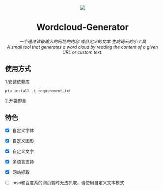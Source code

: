 <div align="center">
<a href="https://sm.ms/image/VKlp2amoNB35FiJ" target="_blank"><img src="https://s2.loli.net/2024/06/07/VKlp2amoNB35FiJ.png" /></a>
</div>
<div align="center">

# Wordcloud-Generator
_一个通过读取输入的网址的内容 或自定义的文本 生成词云的小工具_  
_A small tool that generates a word cloud by reading the content of a given URL or custom text._

</div>

## 使用方式
1.安装依赖库
```shell
pip install -i requirement.txt
```
2.开袋即食
## 特色
- [x] 自定义字体
- [x] 自定义图形
- [x] 自定义文字
- [x] 多语言支持
- [x] 网站抓取
- [ ] msn和百度系的网页暂时无法抓取，请使用自定义文本模式

